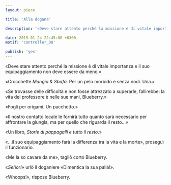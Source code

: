 ```yaml
---
layout: piece

title: 'Alla dogana'

description: '«Deve stare attento perché la missione è di vitale importanza….»'

date: 2015-01-24 22:45:00 +0300
motif: 'controller_00'

publish: 'yes'
---
```


<div class="indent" markdown="1">
«Deve stare attento perché la missione è di vitale importanza e il suo equipaggiamento non deve essere da meno.»
</div>

«Crocchette *Mangia & Sbafa*. Per un pelo morbido e senza nodi. Una.»

<div class="indent" markdown="1">
«Se trovasse delle difficoltà e non fosse attrezzato a superarle, fallirebbe: la vita del professore è nelle sue mani, Blueberry.»
</div>

«Fogli per origami. Un pacchetto.»

<div class="indent" markdown="1">
«Il nostro contatto locale le fornirà tutto quanto sarà necessario per affrontare la giungla, ma per quello che riguarda il resto…»
</div>

«Un libro, *Storie di pappagalli e tutto il resto*.»

<div class="indent" markdown="1">
«…il suo equipaggiamento farà la differenza tra la vita e la morte», proseguì il funzionario.

«Me la so cavare da me», tagliò corto Blueberry.
</div>

«*Señor!*» urlò il doganiere «Dimentica la sua palla!».

«Whoops!», rispose Blueberry.
